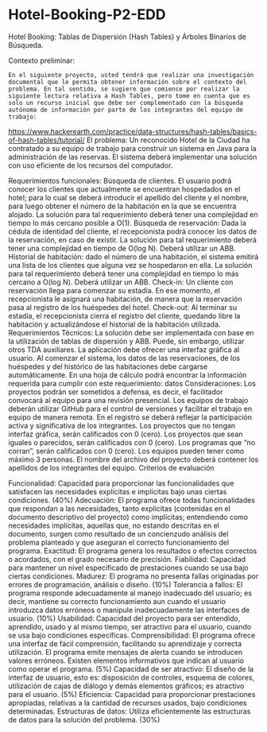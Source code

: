 # Hotel-Booking-P2-EDD


Hotel Booking: Tablas de Dispersión
(Hash Tables) y Árboles Binarios de Búsqueda.


Contexto preliminar:

	En el siguiente proyecto, usted tendrá que realizar una investigación documental que le permita obtener información sobre el contexto del problema. En tal sentido, se sugiere que comience por realizar la siguiente lectura relativa a Hash Tables, pero tome en cuenta que es solo un recurso inicial que debe ser complementado con la búsqueda autónoma de información por parte de los integrantes del equipo de trabajo:

https://www.hackerearth.com/practice/data-structures/hash-tables/basics-of-hash-tables/tutorial/
El problema:
	Un reconocido Hotel de la Ciudad ha contratado a su equipo de trabajo para construir un sistema en Java para la administración de las reservas.  El sistema deberá implementar una solución con uso eficiente de los recursos del computador.  


Requerimientos funcionales:
Búsqueda de clientes. El usuario podrá conocer los clientes que actualmente se encuentran hospedados en el hotel; para lo cual se deberá introducir el apellido del cliente y el nombre, para luego obtener el número de la habitación en la que se encuentra alojado. La solución para tal requerimiento deberá tener una complejidad en tiempo lo más cercano posible a O(1). 
Búsqueda de reservación: Dada la cédula de identidad del cliente, el recepcionista podrá conocer los datos de la reservación, en caso de existir.  La solución para tal requerimiento deberá tener una complejidad en tiempo de O(log N). Deberá utilizar un ABB.
Historial de habitación: dado el número de una habitación, el sistema emitirá una lista de los clientes que alguna vez se hospedaron en ella.  La solución para tal requerimiento deberá tener una complejidad en tiempo lo más cercano a O(log N). Deberá utilizar un ABB.
Check-in: Un cliente con reservación llega para comenzar su estadía. En ese momento, el recepcionista le asignará una habitación, de manera que la reservación pasa al registro de los huéspedes del hotel. 
Check-out: Al terminar su estadía, el recepcionista cierra el registro del cliente, quedando libre la habitación y actualizándose el historial de la habitación utilizada. 
Requerimientos Técnicos:
La solución debe ser implementada con base en la utilización de tablas de dispersión y ABB. Puede, sin embargo, utilizar otros TDA auxiliares.
La aplicación debe ofrecer una interfaz gráfica al usuario.
Al comenzar el sistema, los datos de las reservaciones, de los huéspedes y del histórico de las habitaciones debe cargarse automáticamente. En una hoja de cálculo podrá encontrar la información requerida para cumplir con este requerimiento: datos
Consideraciones:
Los proyectos podrán ser sometidos a defensa, es decir, el facilitador convocará al equipo para una revisión presencial.
Los equipos de trabajo deberán utilizar GitHub para el control de versiones y facilitar el trabajo en equipo de manera remota. En el registro se deberá reflejar la participación activa y significativa de los integrantes. 
Los proyectos que no tengan interfaz gráfica, serán calificados con 0 (cero).
Los proyectos que sean iguales o parecidos, serán calificados con 0 (cero).
Los programas que “no corran”, serán calificados con 0 (cero).
Los equipos pueden tener como máximo 3 personas.
El nombre del archivo del proyecto deberá contener los apellidos de los integrantes del equipo.
Criterios de evaluación

Funcionalidad: Capacidad para proporcionar las funcionalidades que satisfacen las necesidades explícitas e implícitas bajo unas ciertas condiciones. (40%)
Adecuación: El programa ofrece todas funcionalidades que respondan a las necesidades, tanto explícitas (contenidas en el documento descriptivo del proyecto) como implícitas; entendiendo como necesidades implícitas, aquellas que, no estando descritas en el documento, surgen como resultado de un concienzudo análisis del problema planteado y que aseguran el correcto funcionamiento del programa.
Exactitud: El programa genera los resultados o efectos correctos o acordados, con el grado necesario de precisión.
Fiabilidad: Capacidad para mantener un nivel especificado de prestaciones cuando se usa bajo ciertas condiciones.
Madurez: El programa no presenta fallas originadas por errores de programación, análisis o diseño. (10%)
Tolerancia a fallos: El programa responde adecuadamente al manejo inadecuado del usuario; es decir, mantiene su correcto funcionamiento aun cuando el usuario introduzca datos erróneos o manipule inadecuadamente las interfaces de usuario. (10%)
Usabilidad: Capacidad del proyecto para ser entendido, aprendido, usado y al mismo tiempo, ser atractivo para el usuario, cuando se usa bajo condiciones específicas.
Comprensibilidad: El programa ofrece una interfaz de fácil comprensión, facilitando su aprendizaje y correcta utilización. El programa emite mensajes de alerta cuando se introducen valores erróneos. Existen elementos informativos que indican al usuario como operar el programa. (5%)
Capacidad de ser atractivo: El diseño de la interfaz de usuario, esto es: disposición de controles, esquema de colores, utilización de cajas de diálogo y demás elementos gráficos; es atractivo para el usuario. (5%)
Eficiencia: Capacidad para proporcionar prestaciones apropiadas, relativas a la cantidad de recursos usados, bajo condiciones determinadas.
Estructuras de datos: Utiliza eficientemente las estructuras de datos para la solución del problema. (30%)
